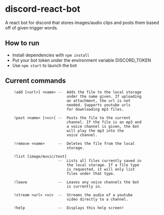 # discord-react-bot
A react bot for discord that stores images/audio clips and posts them based off of given trigger words.

## How to run
* Install dependencies with `npm install`
* Put your bot token under the environment variable DISCORD_TOKEN
* Use `npm start` to launch the bot

## Current commands
```
    !add [<url>] <name> --  Adds the file to the local storage
                            under the name given. If uploading
                            an attachment, the url is not
                            needed. Supports youtube urls
                            for downloading mp3 files.

    !post <name> [<vc>] --  Posts the file to the current
                            channel. If the file is an mp3 and
                            a voice channel is given, the bot
                            will play the mp3 into the
                            voice channel.

    !remove <name>      --  Deletes the file from the local
                            storage.

    !list [image/music/text]
                        --  Lists all files currently saved in
                            the local storage. If a file type
                            is requested, it will only list
                            files under that type.

    !leave              --  Leaves any voice channels the bot
                            is currently in.

    !stream <url> <vc>  --  Streams the audio of a youtube
                            video directly to a channel.

    !help               --  Displays this help screen!
```
